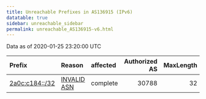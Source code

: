 ```yaml
---
title: Unreachable Prefixes in AS136915 (IPv6)
datatable: true
sidebar: unreachable_sidebar
permalink: unreachable_AS136915-v6.html
---
```


Data as of 2020-01-25 23:20:00 UTC


<div class="datatable-begin"></div>

| Prefix                                                 | Reason                                                                                                 | affected   |   Authorized AS |   MaxLength | Anchor                                         |   unreachable /48s |
|:-------------------------------------------------------|:-------------------------------------------------------------------------------------------------------|:-----------|----------------:|------------:|:-----------------------------------------------|-------------------:|
| [2a0c:c184::/32](https://stat.ripe.net/2a0c:c184::/32) | [INVALID ASN](https://rpki-validator.ripe.net/announcement-preview?asn=AS136915&prefix=2a0c:c184::/32) | complete   |           30788 |          32 | [RIPE](unreachable_RIPE_NCC_RPKI_Root-v6.html) |              65536 |

<div class="datatable-end"></div>